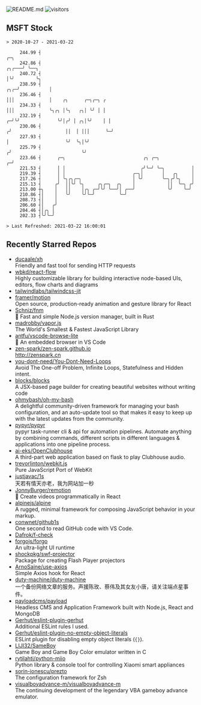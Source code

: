 ![README.md](https://github.com/Gerhut/Gerhut/workflows/README.md/badge.svg)
![visitors](https://visitors.vercel.app/Gerhut/Gerhut?token=8cf69d1f6813d272ef062726b6070c9be4ff72038cfe5a7ded7384a8da65d866)

## MSFT Stock

```
> 2020-10-27 - 2021-03-22

     244.99 ┤                                                                        ╭─╮                         
     242.86 ┤                                                                  ╭╮╭───╯ ╰──╮                      
     240.72 ┤                                                                  │╰╯        ╰╮                     
     238.59 ┤                                                              ╭╮╭─╯           │                     
     236.46 ┤                                                              │││             │    ╭╮      ╭─╮╭─╮ ╭ 
     234.33 ┤                                                              │││             ╰╮╭╮ │╰╮   ╭╮│ ╰╯ │ │ 
     232.19 ┤                                                            ╭─╯╰╯              ╰╯│╭╯ │ ╭╮│╰╯    │ │ 
     230.06 ┤                                                           ╭╯                    ││  │ │││      ╰─╯ 
     227.93 ┤                                                           │                     ╰╯  ╰╮│╰╯          
     225.79 ┤                                                          ╭╯                          ╰╯            
     223.66 ┤      ╭─╮                             ╭╮ ╭─╮            ╭─╯                                         
     221.53 ┤      │ │                            ╭╯╰─╯ ╰─╮          │                                           
     219.39 ┤      │ │                         ╭─╮│       │   ╭╮     │                                           
     217.26 ┤      │ ╰╮╭╮╭─╮                   │ ╰╯       ╰─╮╭╯╰╮    │                                           
     215.13 ┤     ╭╯  ││╰╯ ╰╮     ╭╮╭─╮  ╭╮    │            ││  ╰─╮ ╭╯                                           
     213.00 ┼╮    │   ││    │╭╮ ╭─╯╰╯ ╰──╯│ ╭──╯            ╰╯    ╰─╯                                            
     210.86 ┤│    │   ╰╯    ╰╯╰─╯         ╰─╯                                                                    
     208.73 ┤│    │                                                                                              
     206.60 ┤│   ╭╯                                                                                              
     204.46 ┤│╭╮ │                                                                                               
     202.33 ┤╰╯╰─╯                                                                                               

> Last Refreshed: 2021-03-22 16:00:01
```

## Recently Starred Repos

- [ducaale/xh](https://github.com/ducaale/xh)  
  Friendly and fast tool for sending HTTP requests
- [wbkd/react-flow](https://github.com/wbkd/react-flow)  
  Highly customizable library for building interactive node-based UIs, editors, flow charts and diagrams 
- [tailwindlabs/tailwindcss-jit](https://github.com/tailwindlabs/tailwindcss-jit)  
- [framer/motion](https://github.com/framer/motion)  
  Open source, production-ready animation and gesture library for React
- [Schniz/fnm](https://github.com/Schniz/fnm)  
  🚀 Fast and simple Node.js version manager, built in Rust
- [madrobby/vapor.js](https://github.com/madrobby/vapor.js)  
  The World's Smallest & Fastest JavaScript Library
- [antfu/vscode-browse-lite](https://github.com/antfu/vscode-browse-lite)  
  🚀 An embedded browser in VS Code
- [zen-spark/zen-spark.github.io](https://github.com/zen-spark/zen-spark.github.io)  
  http://zenspark.cn
- [you-dont-need/You-Dont-Need-Loops](https://github.com/you-dont-need/You-Dont-Need-Loops)  
  Avoid The One-off Problem, Infinite Loops, Statefulness and Hidden intent.
- [blocks/blocks](https://github.com/blocks/blocks)  
  A JSX-based page builder for creating beautiful websites without writing code
- [ohmybash/oh-my-bash](https://github.com/ohmybash/oh-my-bash)  
  A delightful community-driven framework for managing your bash configuration, and an auto-update tool so that makes it easy to keep up with the latest updates from the community.
- [pypyr/pypyr](https://github.com/pypyr/pypyr)  
  pypyr task-runner cli & api for automation pipelines. Automate anything by combining commands, different scripts in different languages & applications into one pipeline process.
- [ai-eks/OpenClubhouse](https://github.com/ai-eks/OpenClubhouse)  
  A third-part web application based on flask to play Clubhouse audio.
- [trevorlinton/webkit.js](https://github.com/trevorlinton/webkit.js)  
  Pure JavaScript Port of WebKit
- [justjavac/1s](https://github.com/justjavac/1s)  
  天若有情天亦老，我为网站加一秒
- [JonnyBurger/remotion](https://github.com/JonnyBurger/remotion)  
  🎥      Create videos programmatically in React
- [alpinejs/alpine](https://github.com/alpinejs/alpine)  
  A rugged, minimal framework for composing JavaScript behavior in your markup.
- [conwnet/github1s](https://github.com/conwnet/github1s)  
  One second to read GitHub code with VS Code.
- [Dafrok/f-check](https://github.com/Dafrok/f-check)  
- [forgojs/forgo](https://github.com/forgojs/forgo)  
  An ultra-light UI runtime
- [shockpkg/swf-projector](https://github.com/shockpkg/swf-projector)  
  Package for creating Flash Player projectors
- [ArnoSaine/use-axios](https://github.com/ArnoSaine/use-axios)  
  Simple Axios hook for React
- [duty-machine/duty-machine](https://github.com/duty-machine/duty-machine)  
  一个备份网络文章的服务。声援陈玫、蔡伟及其女友小唐，请关注端点星事件。
- [payloadcms/payload](https://github.com/payloadcms/payload)  
  Headless CMS and Application Framework built with Node.js, React and MongoDB
- [Gerhut/eslint-plugin-gerhut](https://github.com/Gerhut/eslint-plugin-gerhut)  
  Additional ESLint rules I used.
- [Gerhut/eslint-plugin-no-empty-object-literals](https://github.com/Gerhut/eslint-plugin-no-empty-object-literals)  
  ESLint plugin for disabling empty object literals (`{}`).
- [LIJI32/SameBoy](https://github.com/LIJI32/SameBoy)  
  Game Boy and Game Boy Color emulator written in C
- [rytilahti/python-miio](https://github.com/rytilahti/python-miio)  
  Python library & console tool for controlling Xiaomi smart appliances
- [sorin-ionescu/prezto](https://github.com/sorin-ionescu/prezto)  
  The configuration framework for Zsh
- [visualboyadvance-m/visualboyadvance-m](https://github.com/visualboyadvance-m/visualboyadvance-m)  
  The continuing development of the legendary VBA gameboy advance emulator.

